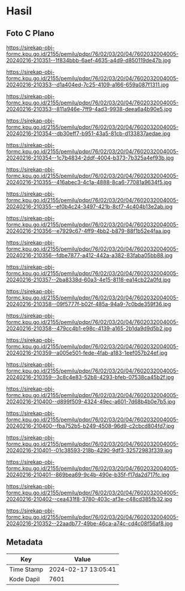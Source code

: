 # Hasil

## Foto C Plano

https://sirekap-obj-formc.kpu.go.id/2155/pemilu/pdpr/76/02/03/20/04/7602032004005-20240216-210351--1f834bbb-6aef-4635-a4d9-d850119de47b.jpg

https://sirekap-obj-formc.kpu.go.id/2155/pemilu/pdpr/76/02/03/20/04/7602032004005-20240216-210353--d1a404ed-7c25-4109-a166-659a087f1311.jpg

https://sirekap-obj-formc.kpu.go.id/2155/pemilu/pdpr/76/02/03/20/04/7602032004005-20240216-210353--811a946e-7ff9-4ad3-9938-deea6a4b90e5.jpg

https://sirekap-obj-formc.kpu.go.id/2155/pemilu/pdpr/76/02/03/20/04/7602032004005-20240216-210354--db30eff7-b951-43a5-81cb-d133837aedae.jpg

https://sirekap-obj-formc.kpu.go.id/2155/pemilu/pdpr/76/02/03/20/04/7602032004005-20240216-210354--1c7b4834-2ddf-4004-b373-7b325a4ef93b.jpg

https://sirekap-obj-formc.kpu.go.id/2155/pemilu/pdpr/76/02/03/20/04/7602032004005-20240216-210355--416abec3-4c1a-4888-8ca6-77081a9634f5.jpg

https://sirekap-obj-formc.kpu.go.id/2155/pemilu/pdpr/76/02/03/20/04/7602032004005-20240216-210355--ef0b4c24-3497-421b-8cf7-4c404b13e2ab.jpg

https://sirekap-obj-formc.kpu.go.id/2155/pemilu/pdpr/76/02/03/20/04/7602032004005-20240216-210356--e7929c67-4ff9-4bb2-b879-88f1b52e4faa.jpg

https://sirekap-obj-formc.kpu.go.id/2155/pemilu/pdpr/76/02/03/20/04/7602032004005-20240216-210356--fdbe7877-a412-442a-a382-83faba05bb88.jpg

https://sirekap-obj-formc.kpu.go.id/2155/pemilu/pdpr/76/02/03/20/04/7602032004005-20240216-210357--2ba8338d-60a3-4e15-8118-ea14cb22a0fd.jpg

https://sirekap-obj-formc.kpu.go.id/2155/pemilu/pdpr/76/02/03/20/04/7602032004005-20240216-210358--09f5777f-b02f-485a-94a9-7c0bde359f36.jpg

https://sirekap-obj-formc.kpu.go.id/2155/pemilu/pdpr/76/02/03/20/04/7602032004005-20240216-210358--479cc4b1-e98c-4139-a165-2b1da9d9d5b2.jpg

https://sirekap-obj-formc.kpu.go.id/2155/pemilu/pdpr/76/02/03/20/04/7602032004005-20240216-210359--a005e501-fede-4fab-a183-1eef057b24ef.jpg

https://sirekap-obj-formc.kpu.go.id/2155/pemilu/pdpr/76/02/03/20/04/7602032004005-20240216-210359--3c8c4e83-52b8-4293-bfeb-07538ca45b2f.jpg

https://sirekap-obj-formc.kpu.go.id/2155/pemilu/pdpr/76/02/03/20/04/7602032004005-20240216-210400--d899f509-4324-49ec-a601-7d68b4b0e7b5.jpg

https://sirekap-obj-formc.kpu.go.id/2155/pemilu/pdpr/76/02/03/20/04/7602032004005-20240216-210400--fba752b5-b249-4508-96d9-c2cbcd804fd7.jpg

https://sirekap-obj-formc.kpu.go.id/2155/pemilu/pdpr/76/02/03/20/04/7602032004005-20240216-210401--01c38593-218b-4290-9df3-32572983f339.jpg

https://sirekap-obj-formc.kpu.go.id/2155/pemilu/pdpr/76/02/03/20/04/7602032004005-20240216-210401--869bea69-9c4b-490e-b35f-f17da2d717fc.jpg

https://sirekap-obj-formc.kpu.go.id/2155/pemilu/pdpr/76/02/03/20/04/7602032004005-20240216-210402--cea431f8-3780-403c-af3e-c48cd385fb32.jpg

https://sirekap-obj-formc.kpu.go.id/2155/pemilu/pdpr/76/02/03/20/04/7602032004005-20240216-210352--22aadb77-49be-46ca-a74c-cd4c08f56af8.jpg


## Metadata

| Key        | Value               |
| ---------- | ------------------- |
| Time Stamp | 2024-02-17 13:05:41 |
| Kode Dapil | 7601                |



